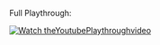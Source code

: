 Full Playthrough:

[![Watch theYoutubePlaythroughvideo](https://img.youtube.com/vi/0Z4UG5TWm00/hqdefault.jpg)](https://youtu.be/0Z4UG5TWm00)
